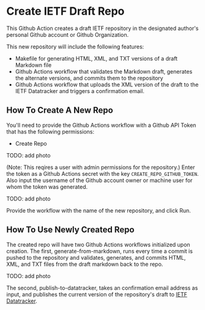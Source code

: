 # Create IETF Draft Repo

This Github Action creates a draft IETF repository in the designated author's
personal Github account or Github Organization.

This new repository will include the following features:

* Makefile for generating HTML, XML, and TXT versions of a draft Markdown file
* Github Actions workflow that validates the Markdown draft, generates the
alternate versions, and commits them to the repository
* Github Actions workflow that uploads the XML version of the draft to the IETF
Datatracker and triggers a confirmation email.

## How To Create A New Repo

You'll need to provide the Github Actions workflow with a Github API Token that
has the following permissions:

* Create Repo

TODO: add photo

(Note: This reqires a user with admin permissions for the repository.) Enter
the token as a Github Actions secret with the key `CREATE_REPO_GITHUB_TOKEN`.
Also input the username of the Github account owner or machine user for whom
the token was generated.

TODO: add photo

Provide the workflow with the name of the new repository, and click Run.

## How To Use Newly Created Repo

The created repo will have two Github Actions workflows initialized upon
creation. The first, generate-from-markdown, runs every time a commit is pushed
to the repository and validates, generates, and commits HTML, XML, and TXT
files from the draft markdown back to the repo.

TODO: add photo

The second, publish-to-datatracker, takes an confirmation email address as
input, and publishes the current version of the repository's draft to
[IETF Datatracker](https://datatracker.ietf.org/submit/).
